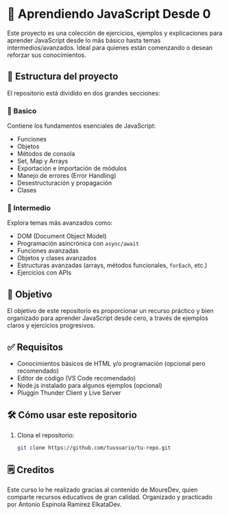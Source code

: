 # 📘 Aprendiendo JavaScript Desde 0

Este proyecto es una colección de ejercicios, ejemplos y explicaciones para aprender JavaScript desde lo más básico hasta temas intermedios/avanzados. Ideal para quienes están comenzando o desean reforzar sus conocimientos.

## 📁 Estructura del proyecto

El repositorio está dividido en dos grandes secciones:

### 🔹 Basico
Contiene los fundamentos esenciales de JavaScript:
- Funciones
- Objetos
- Métodos de consola
- Set, Map y Arrays
- Exportación e importación de módulos
- Manejo de errores (Error Handling)
- Desestructuración y propagación
- Clases

### 🔸 Intermedio
Explora temas más avanzados como:
- DOM (Document Object Model)
- Programación asincrónica con `async/await`
- Funciones avanzadas
- Objetos y clases avanzados
- Estructuras avanzadas (arrays, métodos funcionales, `forEach`, etc.)
- Ejercicios con APIs

## 🚀 Objetivo

El objetivo de este repositorio es proporcionar un recurso práctico y bien organizado para aprender JavaScript desde cero, a través de ejemplos claros y ejercicios progresivos.

## ✅ Requisitos

- Conocimientos básicos de HTML y/o programación (opcional pero recomendado)
- Editor de código (VS Code recomendado)
- Node.js instalado para algunos ejemplos (opcional)
- Pluggin Thunder Client y Live Server

## 🛠️ Cómo usar este repositorio

1. Clona el repositorio:
   ```bash
   git clone https://github.com/tuusuario/tu-repo.git
   
## 🗒️ Creditos
Este curso lo he realizado gracias al contenido de MoureDev, quien comparte recursos educativos de gran calidad.
Organizado y practicado por Antonio Espinola Ramirez ElkataDev.
